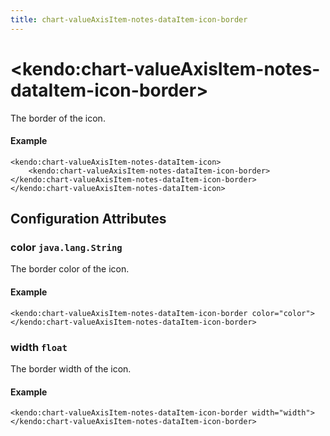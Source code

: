 ```yaml
---
title: chart-valueAxisItem-notes-dataItem-icon-border
---
```


# \<kendo:chart-valueAxisItem-notes-dataItem-icon-border\>

The border of the icon.

#### Example
    <kendo:chart-valueAxisItem-notes-dataItem-icon>
        <kendo:chart-valueAxisItem-notes-dataItem-icon-border></kendo:chart-valueAxisItem-notes-dataItem-icon-border>
    </kendo:chart-valueAxisItem-notes-dataItem-icon>

## Configuration Attributes

### color `java.lang.String`

The border color of the icon.

#### Example
    <kendo:chart-valueAxisItem-notes-dataItem-icon-border color="color">
    </kendo:chart-valueAxisItem-notes-dataItem-icon-border>

### width `float`

The border width of the icon.

#### Example
    <kendo:chart-valueAxisItem-notes-dataItem-icon-border width="width">
    </kendo:chart-valueAxisItem-notes-dataItem-icon-border>

